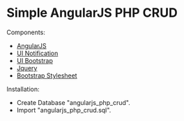 Simple AngularJS PHP CRUD
=========================

Components:
  * <a href="https://angularjs.org/">AngularJS</a>
  * <a href="https://github.com/alexcrack/angular-ui-notification">UI Notification</a>
  * <a href="https://angular-ui.github.io/bootstrap/">UI Bootstrap</a>
  * <a href="https://jquery.com/">Jquery</a>
  * <a href="https://getbootstrap.com/">Bootstrap Stylesheet</a>
  
Installation:
  * Create Database "angularjs_php_crud".
  * Import "angularjs_php_crud.sql".
